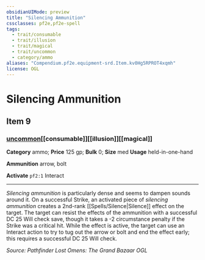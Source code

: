 ```yaml
---
obsidianUIMode: preview
title: "Silencing Ammunition"
cssclasses: pf2e,pf2e-spell
tags:
  - trait/consumable
  - trait/illusion
  - trait/magical
  - trait/uncommon
  - category/ammo
aliases: "Compendium.pf2e.equipment-srd.Item.kv0Hg5RPROT4xqmh"
license: OGL
---
```

# Silencing Ammunition
## Item 9
### [uncommon](uncommon "Uncommon Rarity Trait")[[consumable]][[illusion]][[magical]]

**Category** ammo; 
**Price** 125 gp; 
**Bulk** 0; **Size** med
**Usage** held-in-one-hand

**Ammunition** arrow, bolt

**Activate** `pf2:1` Interact

* * *

_Silencing ammunition_ is particularly dense and seems to dampen sounds around it. On a successful Strike, an activated piece of _silencing ammunition_ creates a 2nd-rank [[Spells/Silence|Silence]] effect on the target. The target can resist the effects of the ammunition with a successful DC 25 Will check save, though it takes a -2 circumstance penalty if the Strike was a critical hit. While the effect is active, the target can use an Interact action to try to tug out the arrow or bolt and end the effect early; this requires a successful DC 25 Will check.

*Source: Pathfinder Lost Omens: The Grand Bazaar*
*OGL*